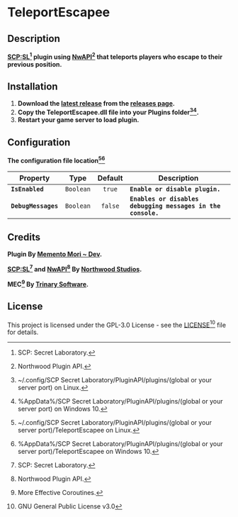 # TeleportEscapee
## Description
**[SCP:SL](https://scpslgame.com/)[^scpsl] plugin using [NwAPI](https://github.com/northwood-studios/NwPluginAPI)[^nwapi] that teleports players who escape to their previous position.**

## Installation
1. **Download the [latest release](https://github.com/Memento-Mori-SCP/TeleportEscapee/releases/latest) from the [releases page](https://github.com/Memento-Mori-SCP/TeleportEscapee/releases).**
2. **Copy the TeleportEscapee.dll file into your **Plugins** folder[^linuxPlugins][^win10Plugins].**
3. **Restart your game server to load plugin.**

## Configuration
**The configuration file location[^linuxConfigs][^win10Configs]**

Property | Type | Default | Description
--- | :--: | :--: | ----
**`IsEnabled`** | `Boolean` | `true` | **`Enable or disable plugin.`**
**`DebugMessages`** | `Boolean` | `false` | **`Enables or disables debugging messages in the console.`**

## Credits
**Plugin By [Memento Mori ~ Dev](https://github.com/Memento-Mori-SCP).**

**[SCP:SL](https://scpslgame.com/)[^scpsl] and [NwAPI](https://github.com/northwood-studios/NwPluginAPI)[^nwapi] By [Northwood Studios](https://github.com/northwood-studios).**

**MEC[^mec] By [Trinary Software](http://trinary.tech/).**

## License
This project is licensed under the GPL-3.0 License - see the [LICENSE](LICENSE)[^license] file for details.

[^scpsl]: SCP: Secret Laboratory.
[^nwapi]: Northwood Plugin API.
[^mec]: More Effective Coroutines.
[^linuxPlugins]: ~/.config/SCP Secret Laboratory/PluginAPI/plugins/(global or your server port) on Linux.
[^win10Plugins]: %AppData%/SCP Secret Laboratory/PluginAPI/plugins/(global or your server port) on Windows 10.
[^linuxConfigs]: ~/.config/SCP Secret Laboratory/PluginAPI/plugins/(global or your server port)/TeleportEscapee on Linux.
[^win10Configs]: %AppData%/SCP Secret Laboratory/PluginAPI/plugins/(global or your server port)/TeleportEscapee on Windows 10.
[^license]: GNU General Public License v3.0
